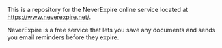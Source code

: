 This is a repository for the NeverExpire online service located at https://www.neverexpire.net/.

NeverExpire is a free service that lets you save any documents and sends you email reminders before they expire.
